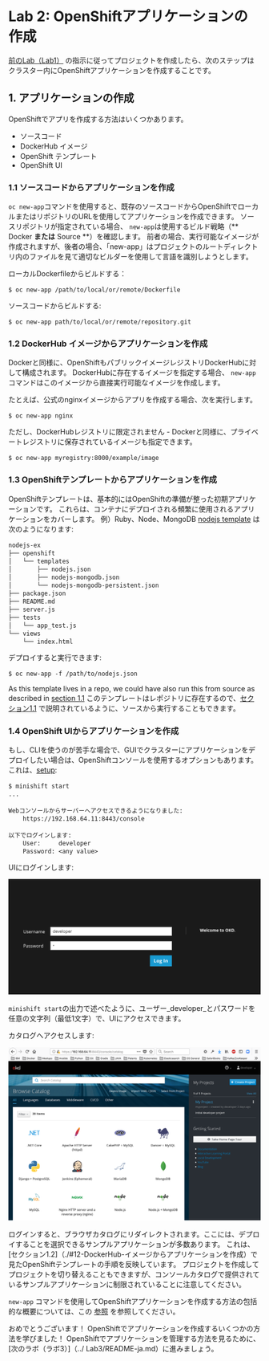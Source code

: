 # Lab 2: OpenShiftアプリケーションの作成

[前のLab（Lab1）](../Lab1/README-ja.md) の指示に従ってプロジェクトを作成したら、次のステップはクラスター内にOpenShiftアプリケーションを作成することです。

## 1. アプリケーションの作成 

OpenShiftでアプリを作成する方法はいくつかあります。

- ソースコード
- DockerHub イメージ
- OpenShift テンプレート
- OpenShift UI

### 1.1 ソースコードからアプリケーションを作成

`oc new-app`コマンドを使用すると、既存のソースコードからOpenShiftでローカルまたはリポジトリのURLを使用してアプリケーションを作成できます。 ソースリポジトリが指定されている場合、 `new-app`は使用するビルド戦略（** Docker **または** Source **）を確認します。
前者の場合、実行可能なイメージが作成されますが、後者の場合、「new-app」はプロジェクトのルートディレクトリ内のファイルを見て適切なビルダーを使用して言語を識別しようとします。

ローカルDockerfileからビルドする：
```
$ oc new-app /path/to/local/or/remote/Dockerfile
```

ソースコードからビルドする:
```
$ oc new-app path/to/local/or/remote/repository.git
```

### 1.2 DockerHub イメージからアプリケーションを作成

Dockerと同様に、OpenShiftもパブリックイメージレジストリDockerHubに対して構成されます。 DockerHubに存在するイメージを指定する場合、 `new-app`コマンドはこのイメージから直接実行可能なイメージを作成します。

たとえば、公式のnginxイメージからアプリを作成する場合、次を実行します。
```
$ oc new-app nginx
```

ただし、DockerHubレジストリに限定されません - Dockerと同様に、プライベートレジストリに保存されているイメージも指定できます。
```
$ oc new-app myregistry:8000/example/image
```

### 1.3 OpenShiftテンプレートからアプリケーションを作成

OpenShiftテンプレートは、基本的にはOpenShiftの準備が整った初期アプリケーションです。 これらは、コンテナにデプロイされる頻繁に使用されるアプリケーションをカバーします。
例）Ruby、Node、MongoDB
[nodejs template](https://github.com/sclorg/nodejs-ex#openshift-origin-v3-setup) は次のようになります:

```
nodejs-ex
├── openshift
│   └── templates
│       ├── nodejs.json
│       ├── nodejs-mongodb.json
│       └── nodejs-mongodb-persistent.json
├── package.json
├── README.md
├── server.js
├── tests
│   └── app_test.js
└── views
    └── index.html
```

デプロイすると実行できます:

```
$ oc new-app -f /path/to/nodejs.json
```

As this template lives in a repo, we could have also run this from source as described in [section 1.1](./#11-creating-an-app-from-source)
このテンプレートはレポジトリに存在するので、[セクション1.1](./#11-ソースコードからアプリケーションを作成) で説明されているように、ソースから実行することもできます。

### 1.4 OpenShift UIからアプリケーションを作成

もし、CLIを使うのが苦手な場合で、GUIでクラスターにアプリケーションをデプロイしたい場合は、OpenShiftコンソールを使用するオプションもあります。 これは、[setup](https://github.com/mofesal/minishift-101/blob/master/workshop/README-ja.md#OpenShiftサーバーの開始):

```console
$ minishift start
...

Webコンソールからサーバーへアクセスできるようになりました:
    https://192.168.64.11:8443/console

以下でログインします:
    User:     developer
    Password: <any value>
```

UIにログインします:

![OpenShift login](../images/openshift_login.png)

`minishift start`の出力で述べたように、ユーザー_developer_とパスワードを任意の文字列（最低1文字）で、UIにアクセスできます。

カタログへアクセスします:

![OpenShift catalog](../images/openshift_console.png)

ログインすると、ブラウザカタログにリダイレクトされます。ここには、デプロイすることを選択できるサンプルアプリケーションが多数あります。 これは、[セクション1.2]（./#12-DockerHub-イメージからアプリケーションを作成）で見たOpenShiftテンプレートの手順を反映しています。 プロジェクトを作成してプロジェクトを切り替えることもできますが、コンソールカタログで提供されているサンプルアプリケーションに制限されていることに注意してください。

`new-app` コマンドを使用してOpenShiftアプリケーションを作成する方法の包括的な概要については、この [参照](https://docs.openshift.com/enterprise/3.0/dev_guide/new_app.html) を参照してください。

おめでとうございます！ OpenShiftでアプリケーションを作成するいくつかの方法を学びました！ OpenShiftでアプリケーションを管理する方法を見るために、[次のラボ（ラボ3）]（../ Lab3/README-ja.md）に進みましょう。
